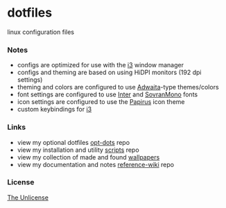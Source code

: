 # dotfiles

linux configuration files

### Notes
- configs are optimized for use with the [i3](https://i3wm.org) window manager
- configs and theming are based on using HiDPI monitors (192 dpi settings)
- theming and colors are configured to use [Adwaita](https://en.wikipedia.org/wiki/Adwaita_(design_language))-type themes/colors
- font settings are configured to use [Inter](https://rsms.me/inter) and [SovranMono](https://github.com/e33io/sovran-fonts/tree/main/SovranMono) fonts
- icon settings are configured to use the [Papirus](https://github.com/PapirusDevelopmentTeam/papirus-icon-theme) icon theme
- custom keybindings for [i3](https://github.com/e33io/reference-wiki/blob/main/keybindings/i3-keybindings.md)

### Links
- view my optional dotfiles [opt-dots](https://github.com/e33io/opt-dots) repo
- view my installation and utility [scripts](https://github.com/e33io/scripts) repo
- view my collection of made and found [wallpapers](https://i.e33.io/wallpapers)
- view my documentation and notes [reference-wiki](https://github.com/e33io/reference-wiki) repo

### License
[The Unlicense](https://github.com/e33io/dotfiles/blob/main/LICENSE)
